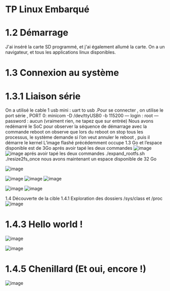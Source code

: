 # TP Linux Embarqué
# 1.2 Démarrage
J'ai inséré la carte SD programmé, et j'ai également allumé la carte.
On a un navigateur, et tous les applications linux disponibles.
# 1.3 Connexion au système
 # 1.3.1 Liaison série
 On a utilisé le cable 1 usb mini : uart to usb .Pour se connecter , on utilise le port série , PORT 0:   minicom -D /dev/ttyUSB0 -b 115200
— login : root
— password : aucun (vraiment rien, ne tapez que sur entrée)
Nous avons redémarré le SoC pour observer la séquence de démarrage avec la commande reboot
on observe que lors du reboot on stop tous les processus, le système demande si l’on veut annuler le reboot , puis il démarre le kernel
L’image flashé précédemment occupe 1.3 Go et l’espace disponible est de 3Go aprés avoir tapé les deux commandes 
![image](https://github.com/Anass6666/TP_LinuxE/assets/145018011/55e2b35a-dab8-47e6-862b-2113968a52c8)
![image](https://github.com/Anass6666/TP_LinuxE/assets/145018011/d2421c21-be83-4ed1-9236-90fd29842111)
aprés avoir tapé les deux commandes
./expand_rootfs.sh
./resize2fs_once
nous avons maintenant un espace disponible de 32 Go


![image](https://github.com/Anass6666/TP_LinuxE/assets/145018011/4067cd7f-1370-421c-9eb8-64547424a7e8)

![image](https://github.com/Anass6666/TP_LinuxE/assets/145018011/42484ff0-a9a7-41f4-8ecc-ea846f7f4bb4)
![image](https://github.com/Anass6666/TP_LinuxE/assets/145018011/16a7df19-f15f-46fa-9a10-ff9a86a21ff3)
![image](https://github.com/Anass6666/TP_LinuxE/assets/145018011/a95ee572-363c-494c-8f54-a5da823e2133)

![image](https://github.com/Anass6666/TP_LinuxE/assets/145018011/cb30681f-75ef-4703-965e-c10eb47378fb)
![image](https://github.com/Anass6666/TP_LinuxE/assets/145018011/61679a98-62c1-4798-a222-f01faacf78a8)


1.4 Découverte de la cible
1.4.1 Exploration des dossiers /sys/class et /proc
![image](https://github.com/Anass6666/TP_LinuxE/assets/145018011/4a428c67-8c9a-474a-b8c2-5692e1e28912)

# 1.4.3 Hello world !

![image](https://github.com/Anass6666/TP_LinuxE/assets/145018011/ff2ccf91-045e-41b8-9884-4260e3a8481f)


![image](https://github.com/Anass6666/TP_LinuxE/assets/145018011/772843cc-3b8e-4795-849c-b74a3c437f63)

# 1.4.5 Chenillard (Et oui, encore !)
![image](https://github.com/Anass6666/TP_LinuxE/assets/145018011/7aa86f6d-e3b1-4f4f-98c6-b27b84d5379c)

